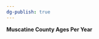 ```yaml
---
dg-publish: true
---
```


<span><span><p dir="auto"><strong>Muscatine County Ages Per Year</strong></p></span></span><canvas height="0" width="0" style="display: block; box-sizing: border-box; height: 0px; width: 0px;"></canvas>

